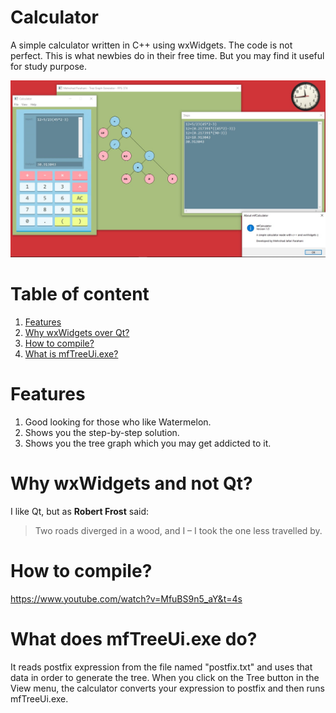 # Calculator
A simple calculator written in C++ using wxWidgets. The code is not perfect. This is what newbies do in their free time. But you may find it useful for study purpose.

![Screenshot](https://raw.githubusercontent.com/FarahaniMehrshad/Calculator/main/Images/photo_2022-09-08_23-43-49.jpg)

# Table of content
1. [Features](http://github.com/FarahaniMehrshad/Calculator#features "Features")
2. [Why wxWidgets over Qt?](https://github.com/FarahaniMehrshad/Calculator#why-wxwidgets-and-not-qt "Why wxWidgets over Qt?")
3. [How to compile?](https://github.com/FarahaniMehrshad/Calculator#how-to-compile "How to compile?")
4. [What is mfTreeUi.exe?](https://github.com/FarahaniMehrshad/Calculator#what-does-mftreeuiexe-do "What is mfTreeUi.exe?")

# Features
1. Good looking for those who like Watermelon.
2. Shows you the step-by-step solution.
3. Shows you the tree graph which you may get addicted to it.

# Why wxWidgets and not Qt?
I like Qt, but as **Robert Frost** said:

> Two roads diverged in a wood, and I – I took the one less travelled by.

# How to compile?
https://www.youtube.com/watch?v=MfuBS9n5_aY&t=4s

# What does mfTreeUi.exe do?
It reads postfix expression from the file named "postfix.txt" and uses that data in order to generate the tree. When you click on the Tree button in the View menu, the calculator converts your expression to postfix and then runs mfTreeUi.exe.
